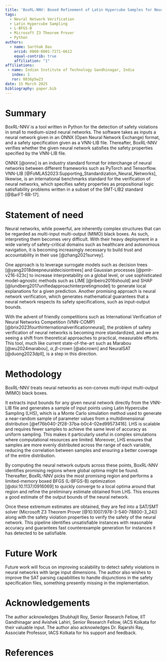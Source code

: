 ```yaml
---
title: 'BoxRL-NNV: Boxed Refinement of Latin Hypercube Samples for Neural Network Verification'
tags:
  - Neural Network Verification
  - Latin Hypercube Sampling
  - L-BFGS-B
  - Microsoft Z3 Theorem Prover
  - Python
authors:
  - name: Sarthak Das
    orcid: 0000-0001-7271-6612
    equal-contrib: true
    affiliation: "1"
affiliations:
 - name: Indian Institute of Technology Gandhinagar, India
   index: 1
   ror: 0036p5w23
date: 15 March 2025
bibliography: paper.bib
---
```


# Summary

BoxRL-NNV is a tool written in Python for the detection of safety violations in small to medium-sized neural networks. The software takes as inputs a neural network given in an ONNX (Open Neural Network Exchange) format, and a safety specification given as a VNN-LIB file. Thereafter, BoxRL-NNV verifies whether the
given neural network satisfies the safety properties specified by the VNN-LIB file.

ONNX [@onnx] is an industry standard format for interchange of neural networks between different frameworks such as PyTorch and Tensorflow. VNN-LIB [@FoMLAS2023:Supporting_Standardization_Neural_Networks], likewise, is an international benchmarks standard for the verification of neural networks, which specifies safety properties as propositional logic satisfiability problems written in a subset of the SMT-LIB2 standard [@BarFT-RR-17].

# Statement of need

Neural networks, while powerful, are inherently complex structures  that can be regarded as multi-input multi-output (MIMO) black boxes. As such, interpreting them becomes very difficult. With their heavy deployment in a wide variety of safety-critical domains such as healthcare and autonomous navigation, it is becoming increasingly necessary to build trust and accountability in their use [@zhang2021survey].

One approach is to leverage surrogate models such as decision trees [@yang2018deepneuraldecisiontrees] and Gaussian processes [@pmlr-v216-li23c] to increase interpretability on a global level, or use sophisticated model-agnostic methods such as LIME [@ribeiro2016should] and SHAP [@lundberg2017unifiedapproachinterpretingmodel] to generate local explanations for a given prediction. Another promising approach is neural network verification, which generates mathematical guarantees that a neural network respects its safety specifications, such as input-output bounds.

With the advent of friendly competitions such as International Verification of Neural Networks Competition (VNN-COMP) [@brix2023fourthinternationalverificationneural], the problem of safety verification of neural networks is becoming more standardized, and we are seeing a shift from theoretical approaches to practical, measurable efforts. This tool, much like current state-of-the-art such as Marabou [@wu2024marabou], $\alpha,\beta$-crown [@abcrown] and NeuralSAT [@duong2023dpll], is a step in this direction.

# Methodology

BoxRL-NNV treats neural networks as non-convex multi-input multi-output (MIMO) black boxes.

It extracts input bounds for any given neural network directly from the VNN-LIB file and generates a sample of input points using Latin Hypercube Sampling (LHS), which is a Monte Carlo simulation method used to generate a near-random sample of parameter values from a multidimensional distribution [@ef76b040-2f28-37ba-b0c4-02ed99573416]. LHS is scalable and requires fewer samples to achieve the same level of accuracy as uniform sampling. This makes it particularly useful in complex simulations where computational resources are limited. Moreover, LHS ensures that samples are more evenly distributed across the range of each variable, reducing the correlation between samples and ensuring a better coverage of the entire distribution.

By computing the neural network outputs across these points, BoxRL-NNV identifies promising regions where global optima might be found. Thereafter, BoxRL-NNV picks the most promising region and performs a limited-memory boxed BFGS (L-BFGS-B) optimization [@doi:10.1137/0916069] to quickly converge to a local optima around that region and refine the preliminary estimate obtained from LHS. This ensures a good estimate of the output bounds of the neural network.

Once these extremum estimates are obtained, they are fed into a SAT/SMT solver (Microsoft Z3 Theorem Prover [@10.1007/978-3-540-78800-3_24]) along with the safety violation properties to verify the safety of the neural network. This pipeline identifies unsatisfiable instances with reasonable accuracy and guarantees fast counterexample generation for instances it has detected to be satisfiable.

# Future Work

Future work will focus on improving scalability to detect safety violations in neural networks with large input dimensions. The author also wishes to improve the SAT parsing capabilities to handle disjunctions in the safety specification files, something presently missing in the implementation.

# Acknowledgements

The author acknowledges Shubhajit Roy, Senior Research Fellow, IIT Gandhinagar and Avishek Lahiri, Senior Research Fellow, IACS Kolkata for their valuable input.
The author also acknowledges Dr. Rajarshi Ray, Associate Professor, IACS Kolkata for his support and feedback.

# References

